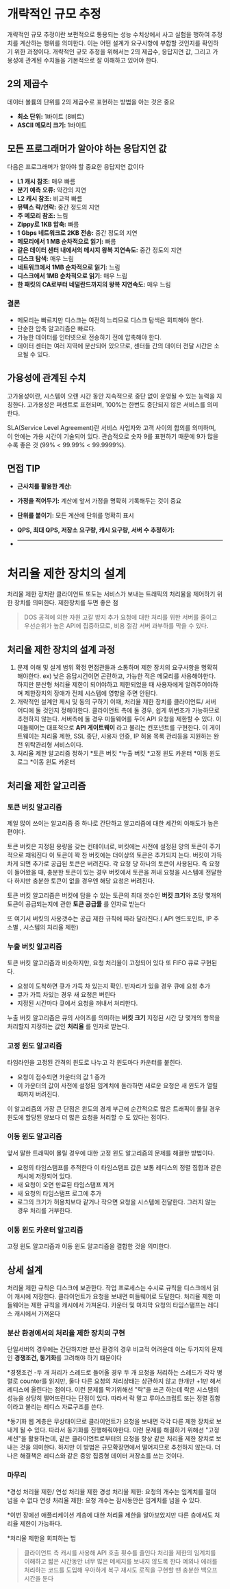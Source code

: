 
# 개략적인 규모 추정

개략적인 규모 추정이란 보편적으로 통용되는 성능 수치상에서 사고 실험을 행하여 추정치를 계산하는 행위를 의미한다. 이는 어떤 설계가 요구사항에 부합할 것인지를 확인하기 위한 과정이다. 개략적인 규모 추정을 위해서는 2의 제곱수, 응답지연 값, 그리고 가용성에 관계된 수치들을 기본적으로 잘 이해하고 있어야 한다.

## 2의 제곱수

데이터 볼륨의 단위를 2의 제곱수로 표현하는 방법을 아는 것은 중요

- **최소 단위:** 1바이트 (8비트)
- **ASCII 메모리 크기:** 1바이트

## 모든 프로그래머가 알아야 하는 응답지연 값

다음은 프로그래머가 알아야 할 중요한 응답지연 값이다

- **L1 캐시 참조:** 매우 빠름
- **분기 예측 오류:** 약간의 지연
- **L2 캐시 참조:** 비교적 빠름
- **뮤텍스 락/언락:** 중간 정도의 지연
- **주 메모리 참조:** 느림
- **Zippy로 1KB 압축:** 빠름
- **1 Gbps 네트워크로 2KB 전송:** 중간 정도의 지연
- **메모리에서 1 MB 순차적으로 읽기:** 빠름
- **같은 데이터 센터 내에서의 메시지 왕복 지연속도:** 중간 정도의 지연
- **디스크 탐색:** 매우 느림
- **네트워크에서 1MB 순차적으로 읽기:** 느림
- **디스크에서 1MB 순차적으로 읽기:** 매우 느림
- **한 패킷의 CA로부터 네덜란드까지의 왕복 지연속도:** 매우 느림

### 결론

- 메모리는 빠르지만 디스크는 여전히 느리므로 디스크 탐색은 회피해야 한다.
- 단순한 압축 알고리즘은 빠르다.
- 가능한 데이터를 인터넷으로 전송하기 전에 압축해야 한다.
- 데이터 센터는 여러 지역에 분산되어 있으므로, 센터들 간의 데이터 전달 시간은 소요될 수 있다.

## 가용성에 관계된 수치

고가용성이란, 시스템이 오랜 시간 동안 지속적으로 중단 없이 운영될 수 있는 능력을 지칭한다. 고가용성은 퍼센트로 표현되며, 100%는 한번도 중단되지 않은 서비스를 의미한다.

SLA(Service Level Agreement)란 서비스 사업자와 고객 사이의 합의를 의미하며, 이 안에는 가용 시간이 기술되어 있다. 관습적으로 숫자 9를 표현하기 때문에 9가 많을수록 좋은 것 (99% < 99.99% < 99.9999%).

## 면접 TIP

- **근사치를 활용한 계산:** 
- **가정을 적어두기:** 계산에 앞서 가정을 명확히 기록해두는 것이 중요
- **단위를 붙이기:** 모든 계산에 단위를 명확히 표시
- **QPS, 최대 QPS, 저장소 요구량, 캐시 요구량, 서버 수 추정하기:**

- * * *

# 처리율 제한 장치의 설계 
처리율 제한 장치란 클라이언트 또도는 서비스가 보내는 트래픽의 처리율을 제어하기 위한 장치를 의미한다.
제한장치를 두면 좋은 점
> DOS 공격에 의한 자원 고갈 방지
> 추가 요청에 대한 처리를 위한 서버를 줄이고 우선순위가 높은 API에 집중하므로, 비용 절감
> 서버 과부하를 막을 수 있다.

## 처리율 제한 장치의 설계 과정 
1. 문제 이해 및 설계 범위 확정
   면접관들과 소통하며 제한 장치의 요구사항을 명확히 해야한다.
   ex) 낮은 응답시간이면 곤란하고, 가능한 적은 메모리를 사용해야한다. 하지만 분산형 처리율 제한이 되어야하고 제한되었을 때 사용자에게 알려주어야하     며 제한장치의 장애가 전체 시스템에 영향을 주면 안된다.
2. 개략적인 설계안 제시 및 동의 구하기
   이때, 처리율 제한 장치를 클라이언트/ 서버 어디에 둘 것인지 정해야한다.
   클라이언트 측에 둘 경우, 쉽게 위변조가 가능하므로 추천하지 않는다.
   서버측에 둘 경우 미들웨어를 두어 API 요청을 제한할 수 있다. 이 미들웨어는 대표적으로 **API 게이트웨이** 라고 불리는 컨포넌트를 구현한다.
   이 게이트웨이는 처리율 제한, SSL 종단, 사용자 인증, IP 허용 목록 관리등을 지원하는 완전 위탁관리형 서비스이다.
3. 처리율 제한 알고리즘 정하기
   *토큰 버킷
   *누출 버킷
   *고정 윈도 카운터
   *이동 윈도 로그
   *이동 윈도 카운터

## 처리율 제한 알고리즘

### 토큰 버킷 알고리즘
제일 많이 쓰이는 알고리즘 중 하나로 간단하고 알고리즘에 대한 세간의 이해도가 높은 편이다.

토큰 버킷은 지정된 용량을 갖는 컨테이너로, 버킷에는 사전에 설정된 양의 토큰이 주기적으로 채워진다 
이 토큰이 꽉 찬 버킷에는 더이상의 토큰은 추가되지 는다. 버킷이 가득 차게 되면 추가로 공급된 토큰은 버려진다. 각 요청 당 하나의 토큰이 사용된다.
즉 요청이 들어왔을 때, 충분한 토큰이 있는 경우 버킷에서 토큰을 꺼내 요청을 시스템에 전달한다
하지만 충분한 토큰이 없을 경우엔 해당 요청은 버려진다.

토큰 버킷 알고리즘은 버킷에 담을 수 있는 토큰의 최대 갯수인 **버킷 크기**와 초당 몇개의 토큰이 공급되는지에 관한 **토큰 공급률** 를 인자로 받는다

또 여기서 버킷의 사용갯수는 공급 제한 규칙에 따라 달라진다.( API 엔드포인트, IP 주소별 , 시스템의 처리율 제한)

### 누출 버킷 알고리즘
토큰 버킷 알고리즘과 비슷하지만, 요청 처리율이 고정되어 있다 또 FIFO 큐로 구현된다.
* 요청이 도착하면 큐가 가득 차 있는지 확인. 빈자리가 있을 경우 큐에 요청 추가
* 큐가 가득 차있는 경우 새 요청은 버린다
* 지정된 시간마다 큐에서 요청을 꺼내서 처리한다.

누출 버킷 알고리즘은 큐의 사이즈를 의미하는 **버킷 크기** 지정된 시간 당 몇개의 항목을 처리할지 지정하는 값인 **처리율** 를 인자로 받는다.

### 고정 윈도 알고리즘 
타임라인을 고정된 간격의 윈도로 나누고 각 윈도마다 카운터를 붙힌다.
* 요청이 접수되면 카운터의 값 1 증가
* 이 카운터의 값이 사전에 설정된 임계치에 돋라하면 새로운 요청은 새 윈도가 열릴 때까지 버려진다.

이 알고리즘의 가장 큰 단점은 윈도의 경계 부근에 순간적으로 많은 트래픽이 몰릴 경우 윈도에 할당된 양보다 더 많은 요청을 처리할 수 도 있다는 점이다.

### 이동 윈도 알고리즘
앞서 말한 트래픽이 몰릴 경우에 대한 고정 윈도 알고리즘의 문제를 해결한 방법이다.

* 요청의 타임스탬프를 추적한다 이 타임스탬프 값은 보통 레디스의 정렬 집합과 같은 캐시에 저장되어 있다.
* 새 요청이 오면 만료된 타임스탬프 제거
* 새 요청의 타임스탬프 로그에 추가
* 로그의 크기가 허용치보다 같거나 작으면 요청을 시스템에 전달한다. 그러지 않는 경우 처리를 거부한다.

### 이동 윈도 카운터 알고리즘
고정 윈도 알고리즘과 이동 윈도 알고리즘을 결합한 것을 의미한다. 

## 상세 설계
처리율 제한 규칙은 디스크에 보관한다. 작업 프로세스는 수시로 규칙을 디스크에서 읽어 캐시에 저장한다.
클라이언트가 요청을 보내면 미들웨어로 도달한다.
처리율 제한 미들웨어는 제한 규칙을 캐시에서 가져온다. 카운터 및 마지막 요청의 타임스탬프는 레디스 캐시에서 가져온다

### 분산 환경에서의 처리율 제한 장치의 구현 
단일서버의 경우에는 간단하지만 분산 환경의 경우 비교적 어려운데 이는 두가지의 문제인 **경쟁조건, 동기화**를 고려해야 하기 떄문이다

*경쟁조건
-두 개 처리가 스레드로 들어올 경우 두 개 요청을 처리하는 스레드가 각각 병렬로 counter를 읽지만, 둘다 다른 요청의 처리상태는 상관하지 않고 
한개만 +1만 해서 레디스에 올린다는 점이다.
이런 문제를 막기위해선 "락"을 쓰곤 하는데 락은 시스템의 성능을 상당히 떨어뜨린다는 단점이 있다. 따라서 락 말고 루아스크립트 또는 정렬 집합이라고 불리는 레디스 자료구조를 쓴다. 

*동기화
웹 계층은 무상태이므로 클라이언트가 요청을 보내면 각각 다른 제한 장치로 보내게 될 수 있다. 따라서 동기화를 진행해줘야한다.
이런 문제를 해결하기 위해선 "고정세션"을 활용하는데, 같은 클라이언트로부터의 요청을 항상 같은 처리율 제한 장치로 보내는 것을 의미한다.
하지만 이 방법은 규모확장면에서 떨어지므로 추천하지 않는다. 더 나은 해결책은 레디스와 같은 중앙 집중형 데이터 저장소를 쓰는 것이다.

### 마무리
*경성 처리율 제한/ 연성 처리율 제한
경성 처리율 제한: 요청의 개수는 임계치를 절대 넘을 수 없다
연성 처리율 제한: 요청 개수는 잠시동안은 임계치를 넘을 수 있다.

*이번 장에선 애플리케이션 계층에 대한 처리율 제한을 알아보았지만 다른 층에서도 처리율 제한이 가능하다.

*처리율 제한을 회피하는 법
>클라이언트 측 캐시를 사용해 API 호출 횟수를 줄인다
>처리율 제한의 임계치를 이해하고 짧은 시간동안 너무 많은 메세지를 보내지 않도록 한다
>예외나 에러를 처리하는 코드를 도입해 우아하게 복구
>재시도 로직을 구현할 땐 충분한 백오프 시간을 둔다


   

